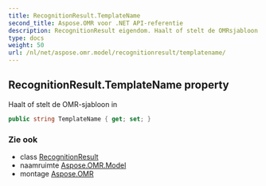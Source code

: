 ```yaml
---
title: RecognitionResult.TemplateName
second_title: Aspose.OMR voor .NET API-referentie
description: RecognitionResult eigendom. Haalt of stelt de OMRsjabloon in
type: docs
weight: 50
url: /nl/net/aspose.omr.model/recognitionresult/templatename/
---
```

## RecognitionResult.TemplateName property

Haalt of stelt de OMR-sjabloon in

```csharp
public string TemplateName { get; set; }
```

### Zie ook

* class [RecognitionResult](../)
* naamruimte [Aspose.OMR.Model](../../recognitionresult/)
* montage [Aspose.OMR](../../../)



